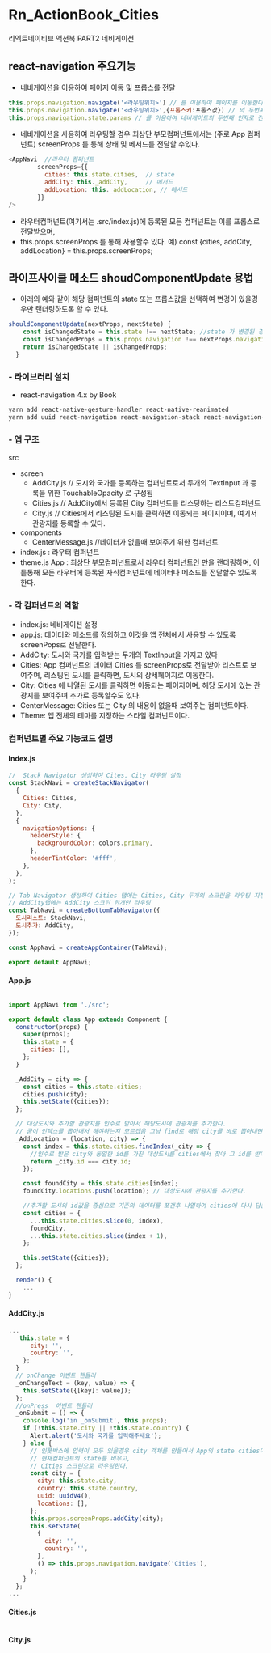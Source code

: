 # Rn_ActionBook_Cities
리엑트네이티브 액션북 PART2 네비게이션

## react-navigation 주요기능

- 네비게이션을 이용하여 페이지 이동 및 프롭스를 전달
```js
this.props.navigation.navigate('<라우팅위치>') // 를 이용하여 페이지를 이동한다.
this.props.navigation.navigate('<라우팅위치>',{프롭스키:프롭스값}) // 의 두번째 인자로 프롭스를 전달할수 있다.
this.props.navigation.state.params // 를 이용하여 네비게이트의 두번째 인자로 전달된 프롭스값을 받는쪽에서 참조할수 있다.
```   

- 네비게이션을 사용하여 라우팅할 경우 최상단 부모컴퍼넌트에서는 (주로 App 컴퍼넌트) screenProps 를 통해 상태 및 메서드를 전달할 수있다.
```js
<AppNavi  //라우터 컴퍼넌트
        screenProps={{
          cities: this.state.cities,  // state
          addCity: this._addCity,     // 메서드
          addLocation: this._addLocation, // 메서드
        }}
/>
```
- 라우터컴퍼넌트(여기서는 .src/index.js)에 등록된 모든 컴퍼넌트는 이를 프롭스로 전달받으며,
- this.props.screenProps 를 통해 사용할수 있다.
   예) const {cities, addCity, addLocation} = this.props.screenProps;

## 라이프사이클 메소드 shoudComponentUpdate 용법

- 아래의 예와 같이 해당 컴퍼넌트의 state 또는 프롭스값을 선택하여 변경이 있을경우만 랜더링하도록 할 수 있다.
```js
shouldComponentUpdate(nextProps, nextState) {
    const isChangedState = this.state !== nextState; //state 가 변경된 경우
    const isChangedProps = this.props.navigation !== nextProps.navigation; //props.navigation 이 변경된경우
    return isChangedState || isChangedProps;
  }
```



### - 라이브러리 설치
- react-navigation 4.x by Book
```js
yarn add react-native-gesture-handler react-native-reanimated
yarn add uuid react-navigation react-navigation-stack react-navigation-tabs
```

### - 앱 구조

src
- screen
  - AddCity.js   // 도시와 국가를 등록하는 컴퍼넌트로서 두개의 TextInput 과 등록을 위한 TouchableOpacity 로 구성됨
  - Cities.js  // AddCity에서 등록된 City 컴퍼넌트를 리스팅하는 리스트컴퍼넌트
  - City.js  // Cities에서 리스팅된 도시를 클릭하면 이동되는 페이지이며, 여기서 관광지를 등록할 수 있다.
- components
  - CenterMessage.js //데이터가 없을때 보여주기 위한 컴퍼넌트
- index.js : 라우터 컴퍼넌트 <AppNavi />
- theme.js
App : 최상단 부모컴퍼넌트로서 라우터 컴퍼넌트인 <AppNavi />만을 랜더링하며, 이를통해 모든 라우터에 등록된 자식컴퍼넌트에 데이터나 메소드를 전달할수 있도록 한다.


### - 각 컴퍼넌트의 역할
- index.js: 네비게이션 설정
- app.js: 데이터와 메소드를 정의하고 이것을 앱 전체에서 사용할 수 있도록 screenPops로 전달한다.
- AddCity: 도시와 국가를 입력받는 두개의 TextInput을 가지고 있다
- Cities: App 컴퍼넌트의 데이터 Cities 를 screenProps로 전달받아 리스트로 보여주며, 리스팅된 도시를 클릭하면, 도시의 상세페이지로 이동한다.
- City: Cities 에 나열된 도시를 클릭하면 이동되는 페이지이며, 해당 도시에 있는 관광지를 보여주며 추가로 등록할수도 있다.
- CenterMessage: Cities 또는 City 의 내용이 없을때 보여주는 컴퍼넌트이다.
- Theme: 앱 전체의 테마를 지정하는 스타일 컴퍼넌트이다.


### 컴퍼넌트별 주요 기능코드 설명
#### Index.js
```js
//  Stack Navigator 생성하여 Cites, City 라우팅 설정
const StackNavi = createStackNavigator(
  {
    Cities: Cities,
    City: City,
  },
  {
    navigationOptions: {
      headerStyle: {
        backgroundColor: colors.primary,
      },
      headerTintColor: '#fff',
    },
  },
);

// Tab Navigator 생성하여 Cities 탭에는 Cities, City 두개의 스크린을 라우팅 지정하고
// AddCity탭에는 AddCity 스크린 한개만 라우팅
const TabNavi = createBottomTabNavigator({
  도시리스트: StackNavi,
  도시추가: AddCity,
});

const AppNavi = createAppContainer(TabNavi);

export default AppNavi;

```

#### App.js
```js

import AppNavi from './src';

export default class App extends Component {
  constructor(props) {
    super(props);
    this.state = {
      cities: [],
    };
  }

  _AddCity = city => {
    const cities = this.state.cities;
    cities.push(city);
    this.setState({cities});
  };

  // 대상도시와 추가할 관광지를 인수로 받아서 해당도시에 관광지를 추가한다.
  // 굳이 인덱스를 뽑아내서 해야하는지 모르겠음 그냥 find로 해당 city를 바로 뽑아내면 안돼나? 나중에 해봐야겠음.
  _AddLocation = (location, city) => {
    const index = this.state.cities.findIndex(_city => {
      //인수로 받은 city와 동일한 id를 가진 대상도시를 cities에서 찾아 그 id를 받아온다.
      return _city.id === city.id;
    });

    const foundCity = this.state.cities[index];
    foundCity.locations.push(location); // 대상도시에 관광지를 추가한다.

    //추가할 도시의 id값을 중심으로 기존의 데이터를 쪼갠후 나열하여 cities에 다시 담는다.
    const cities = {
      ...this.state.cities.slice(0, index),
      foundCity,
      ...this.state.cities.slice(index + 1),
    };

    this.setState({cities});
  };

  render() {
    ...
}
```

#### AddCity.js

```js
...
   this.state = {
      city: '',
      country: '',
    };
  }
  // onChange 이벤트 핸들러
  _onChangeText = (key, value) => {
    this.setState({[key]: value});
  };
  //onPress  이벤트 핸들러
  _onSubmit = () => {
    console.log('in _onSubmit', this.props);
    if (!this.state.city || !this.state.country) {
      Alert.alert('도시와 국가를 입력해주세요');
    } else {
      // 인풋박스에 입력이 모두 있을경우 city 객체를 만들어서 App의 state cities에 업로드하고나서, 
      // 현재컴퍼넌트의 state를 비우고,
      // Cities 스크린으로 라우팅한다.
      const city = {
        city: this.state.city,
        country: this.state.country,
        uuid: uuidV4(),
        locations: [],
      };
      this.props.screenProps.addCity(city);
      this.setState(
        {
          city: '',
          country: '',
        },
        () => this.props.navigation.navigate('Cities'),
      );
    }
  };
...
```

#### Cities.js


```js

```
#### City.js
```js

```